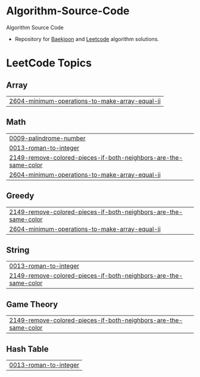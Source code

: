 # Algorithm-Source-Code
Algorithm Source Code


 - Repository for [Baekjoon](https://https://www.acmicpc.net/step) and [Leetcode](https://leetcode.com/) algorithm solutions.

 
<!---LeetCode Topics Start-->
# LeetCode Topics
## Array
|  |
| ------- |
| [2604-minimum-operations-to-make-array-equal-ii](https://github.com/cocokaribou/Algorithm-Test/tree/master/2604-minimum-operations-to-make-array-equal-ii) |
## Math
|  |
| ------- |
| [0009-palindrome-number](https://github.com/cocokaribou/Algorithm-Test/tree/master/0009-palindrome-number) |
| [0013-roman-to-integer](https://github.com/cocokaribou/Algorithm-Test/tree/master/0013-roman-to-integer) |
| [2149-remove-colored-pieces-if-both-neighbors-are-the-same-color](https://github.com/cocokaribou/Algorithm-Test/tree/master/2149-remove-colored-pieces-if-both-neighbors-are-the-same-color) |
| [2604-minimum-operations-to-make-array-equal-ii](https://github.com/cocokaribou/Algorithm-Test/tree/master/2604-minimum-operations-to-make-array-equal-ii) |
## Greedy
|  |
| ------- |
| [2149-remove-colored-pieces-if-both-neighbors-are-the-same-color](https://github.com/cocokaribou/Algorithm-Test/tree/master/2149-remove-colored-pieces-if-both-neighbors-are-the-same-color) |
| [2604-minimum-operations-to-make-array-equal-ii](https://github.com/cocokaribou/Algorithm-Test/tree/master/2604-minimum-operations-to-make-array-equal-ii) |
## String
|  |
| ------- |
| [0013-roman-to-integer](https://github.com/cocokaribou/Algorithm-Test/tree/master/0013-roman-to-integer) |
| [2149-remove-colored-pieces-if-both-neighbors-are-the-same-color](https://github.com/cocokaribou/Algorithm-Test/tree/master/2149-remove-colored-pieces-if-both-neighbors-are-the-same-color) |
## Game Theory
|  |
| ------- |
| [2149-remove-colored-pieces-if-both-neighbors-are-the-same-color](https://github.com/cocokaribou/Algorithm-Test/tree/master/2149-remove-colored-pieces-if-both-neighbors-are-the-same-color) |
## Hash Table
|  |
| ------- |
| [0013-roman-to-integer](https://github.com/cocokaribou/Algorithm-Test/tree/master/0013-roman-to-integer) |
<!---LeetCode Topics End-->